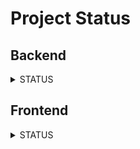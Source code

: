 # Project Status

## Backend

<details>
  <summary>STATUS</summary>
  
  - [ ] Database design
  - [ ] API development
  - [ ] Authentication
  - [ ] Unit testing
  - [ ] Integration testing
  - [ ] Deployment
  
</details>

## Frontend

<details>
  <summary>STATUS</summary>
  
  - [x] Static components created ( 75% )
  - [x] Responsive design ( 75% )
  - [x] Routing implemented ( 80% )
  - [ ] State management
  - [ ] Integration with Backend
  - [ ] Unit testing
  - [ ] Deployment
  
</details>

